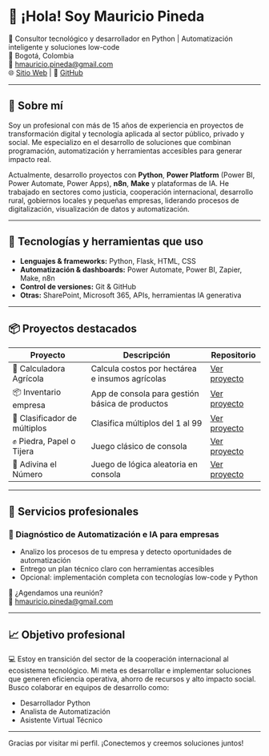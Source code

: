 # 👋 ¡Hola! Soy Mauricio Pineda

🎯 Consultor tecnológico y desarrollador en Python | Automatización inteligente y soluciones low-code  
📍 Bogotá, Colombia  
📧 hmauricio.pineda@gmail.com  
🌐 [Sitio Web](https://mauriciop-dev.github.io/) | 🐙 [GitHub](https://github.com/mauriciop-dev)

---

## 🚀 Sobre mí

Soy un profesional con más de 15 años de experiencia en proyectos de transformación digital y tecnología aplicada al sector público, privado y social. Me especializo en el desarrollo de soluciones que combinan programación, automatización y herramientas accesibles para generar impacto real.

Actualmente, desarrollo proyectos con **Python**, **Power Platform** (Power BI, Power Automate, Power Apps), **n8n**, **Make** y plataformas de IA. He trabajado en sectores como justicia, cooperación internacional, desarrollo rural, gobiernos locales y pequeñas empresas, liderando procesos de digitalización, visualización de datos y automatización.

---

## 🧰 Tecnologías y herramientas que uso

- **Lenguajes & frameworks:** Python, Flask, HTML, CSS  
- **Automatización & dashboards:** Power Automate, Power BI, Zapier, Make, n8n  
- **Control de versiones:** Git & GitHub  
- **Otras:** SharePoint, Microsoft 365, APIs, herramientas IA generativa

---

## 📦 Proyectos destacados

| Proyecto | Descripción | Repositorio |
|---------|-------------|-------------|
| 🌾 Calculadora Agrícola | Calcula costos por hectárea e insumos agrícolas | [Ver proyecto]() |
| 📦 Inventario empresa | App de consola para gestión básica de productos | [Ver proyecto]() |
| 🧠 Clasificador de múltiplos | Clasifica múltiplos del 1 al 99 | [Ver proyecto]() |
| ✊ Piedra, Papel o Tijera | Juego clásico de consola | [Ver proyecto]() |
| 🎯 Adivina el Número | Juego de lógica aleatoria en consola | [Ver proyecto]() |

---

## 🧠 Servicios profesionales

### 🚀 Diagnóstico de Automatización e IA para empresas

- Analizo los procesos de tu empresa y detecto oportunidades de automatización
- Entrego un plan técnico claro con herramientas accesibles
- Opcional: implementación completa con tecnologías low-code y Python

📅 ¿Agendamos una reunión?  
📩 hmauricio.pineda@gmail.com

---

## 📈 Objetivo profesional

💻 Estoy en transición del sector de la cooperación internacional al ecosistema tecnológico. Mi meta es desarrollar e implementar soluciones que generen eficiencia operativa, ahorro de recursos y alto impacto social. Busco colaborar en equipos de desarrollo como:

- Desarrollador Python  
- Analista de Automatización  
- Asistente Virtual Técnico

---

Gracias por visitar mi perfil. ¡Conectemos y creemos soluciones juntos!
